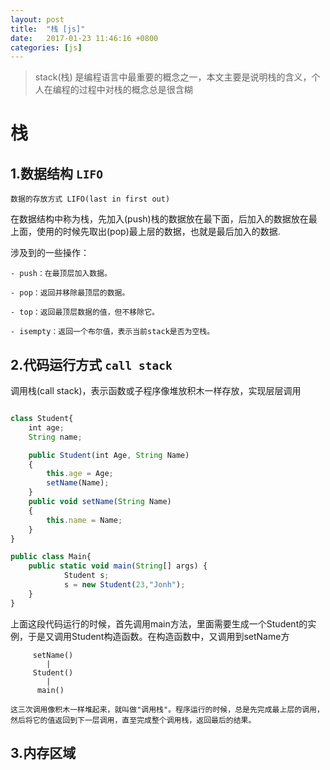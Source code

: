 ```yaml
---
layout: post
title:  "栈 [js]"
date:   2017-01-23 11:46:16 +0800
categories: [js]
---
```


> stack(栈) 是编程语言中最重要的概念之一，本文主要是说明栈的含义，个人在编程的过程中对栈的概念总是很含糊

# 栈 

## 1.数据结构 `LIFO`

`数据的存放方式 LIFO(last in first out)`

在数据结构中称为栈，先加入(push)栈的数据放在最下面，后加入的数据放在最上面，使用的时候先取出(pop)最上层的数据，也就是最后加入的数据.


涉及到的一些操作：

```
- push：在最顶层加入数据。

- pop：返回并移除最顶层的数据。

- top：返回最顶层数据的值，但不移除它。

- isempty：返回一个布尔值，表示当前stack是否为空栈。
```


## 2.代码运行方式 `call stack`

调用栈(call stack)，表示函数或子程序像堆放积木一样存放，实现层层调用

```javascript

class Student{
    int age;              
    String name;      

    public Student(int Age, String Name)
    {
        this.age = Age;
        setName(Name);
    }
    public void setName(String Name)
    {
        this.name = Name;
    }
}

public class Main{
    public static void main(String[] args) {
            Student s;           
            s = new Student(23,"Jonh");
    }
}

```

上面这段代码运行的时候，首先调用main方法，里面需要生成一个Student的实例，于是又调用Student构造函数。在构造函数中，又调用到setName方

```
     setName()
        |
     Student()
        |
      main()

这三次调用像积木一样堆起来，就叫做"调用栈"。程序运行的时候，总是先完成最上层的调用，然后将它的值返回到下一层调用，直至完成整个调用栈，返回最后的结果。

```

## 3.内存区域 






